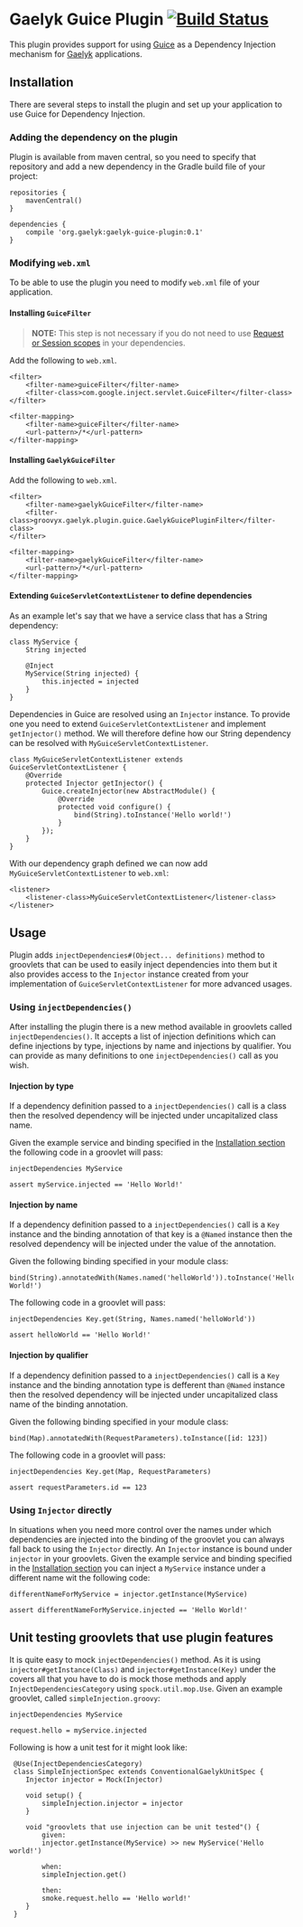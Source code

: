 # Gaelyk Guice Plugin [![Build Status](https://buildhive.cloudbees.com/job/erdi/job/gaelyk-guice-plugin/badge/icon)](https://buildhive.cloudbees.com/job/erdi/job/gaelyk-guice-plugin/)

This plugin provides support for using [Guice](http://code.google.com/p/google-guice/) as a Dependency Injection mechanism for [Gaelyk](http://gaelyk.org/) applications.

## Installation

There are several steps to install the plugin and set up your application to use Guice for Dependency Injection.

### Adding the dependency on the plugin

Plugin is available from maven central, so you need to specify that repository and add a new dependency in the Gradle build file of your project:

	repositories {
		mavenCentral()
	}

	dependencies {
		compile 'org.gaelyk:gaelyk-guice-plugin:0.1'
	}

### Modifying `web.xml`

To be able to use the plugin you need to modify `web.xml` file of your application.

#### Installing `GuiceFilter`

> **NOTE:** This step is not necessary if you do not need to use [Request or Session scopes](http://code.google.com/p/google-guice/wiki/ServletModule#Using_RequestScope) in your dependencies.

Add the following to `web.xml`.

	<filter>
		<filter-name>guiceFilter</filter-name>
		<filter-class>com.google.inject.servlet.GuiceFilter</filter-class>
	</filter>

	<filter-mapping>
		<filter-name>guiceFilter</filter-name>
		<url-pattern>/*</url-pattern>
	</filter-mapping>

#### Installing `GaelykGuiceFilter`

Add the following to `web.xml`.

	<filter>
		<filter-name>gaelykGuiceFilter</filter-name>
		<filter-class>groovyx.gaelyk.plugin.guice.GaelykGuicePluginFilter</filter-class>
	</filter>

	<filter-mapping>
		<filter-name>gaelykGuiceFilter</filter-name>
		<url-pattern>/*</url-pattern>
	</filter-mapping>

#### Extending `GuiceServletContextListener` to define dependencies

As an example let's say that we have a service class that has a String dependency:

	class MyService {
		String injected

		@Inject
		MyService(String injected) {
			this.injected = injected
		}
	}

Dependencies in Guice are resolved using an `Injector` instance. To provide one you need to extend `GuiceServletContextListener` and implement `getInjector()` method. We will therefore define how our String dependency can be resolved with `MyGuiceServletContextListener`.

	class MyGuiceServletContextListener extends GuiceServletContextListener {
		@Override
		protected Injector getInjector() {
			Guice.createInjector(new AbstractModule() {
				@Override
				protected void configure() {
					bind(String).toInstance('Hello world!')
				}
			});
		}
	}

With our dependency graph defined we can now add `MyGuiceServletContextListener` to `web.xml`:

	<listener>
		<listener-class>MyGuiceServletContextListener</listener-class>
	</listener>

## Usage

Plugin adds `injectDependencies#(Object... definitions)` method to groovlets that can be used to easily inject dependencies into them but it also provides access to the `Injector` instance created from your implementation of `GuiceServletContextListener` for more advanced usages.

### Using `injectDependencies()`

After installing the plugin there is a new method available in groovlets called `injectDependencies()`. It accepts a list of injection definitions which can define injections by type, injections by name and injections by qualifier. You can provide as many definitions to one `injectDependencies()` call as you wish.

#### Injection by type

If a dependency definition passed to a `injectDependencies()` call is a class then the resolved dependency will be injected under uncapitalized class name.

Given the example service and binding specified in the [Installation section](#installation) the following code in a groovlet will pass:

	injectDependencies MyService

	assert myService.injected == 'Hello World!'

#### Injection by name

If a dependency definition passed to a `injectDependencies()` call is a `Key` instance and the binding annotation of that key is a `@Named` instance then the resolved dependency will be injected under the value of the annotation.

Given the following binding specified in your module class:

	bind(String).annotatedWith(Names.named('helloWorld')).toInstance('Hello World!')

The following code in a groovlet will pass:

	injectDependencies Key.get(String, Names.named('helloWorld'))

	assert helloWorld == 'Hello World!'

#### Injection by qualifier

If a dependency definition passed to a `injectDependencies()` call is a `Key` instance and the binding annotation type is defferent than `@Named` instance then the resolved dependency will be injected under uncapitalized class name of the binding annotation.

Given the following binding specified in your module class:

	bind(Map).annotatedWith(RequestParameters).toInstance([id: 123])

The following code in a groovlet will pass:

	injectDependencies Key.get(Map, RequestParameters)

	assert requestParameters.id == 123

### Using `Injector` directly

In situations when you need more control over the names under which dependencies are injected into the binding of the groovlet you can always fall back to using the `Injector` directly. An `Injector` instance is bound under `injector` in your groovlets. Given the example service and binding specified in the [Installation section](#installation) you can inject a `MyService` instance under a different name wit the following code:

	differentNameForMyService = injector.getInstance(MyService)

	assert differentNameForMyService.injected == 'Hello World!'

## Unit testing groovlets that use plugin features

It is quite easy to mock `injectDependencies()` method. As it is using `injector#getInstance(Class)` and `injector#getInstance(Key)` under the covers all that you have to do is mock those methods and apply `InjectDependenciesCategory` using `spock.util.mop.Use`. Given an example groovlet, called `simpleInjection.groovy`:

	injectDependencies MyService

	request.hello = myService.injected

 Following is how a unit test for it might look like:

	 @Use(InjectDependenciesCategory)
	 class SimpleInjectionSpec extends ConventionalGaelykUnitSpec {
		Injector injector = Mock(Injector)

		void setup() {
			simpleInjection.injector = injector
		}

		void "groovlets that use injection can be unit tested"() {
			given:
			injector.getInstance(MyService) >> new MyService('Hello world!')

			when:
			simpleInjection.get()

			then:
			smoke.request.hello == 'Hello world!'
		}
	 }